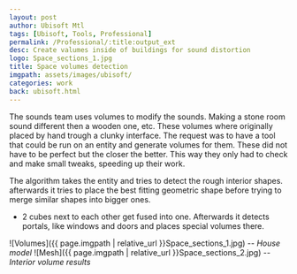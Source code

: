 ```yaml
---
layout: post
author: Ubisoft Mtl
tags: [Ubisoft, Tools, Professional]
permalink: /Professional/:title:output_ext
desc: Create valumes inside of buildings for sound distortion
logo: Space_sections_1.jpg
title: Space volumes detection
imgpath: assets/images/ubisoft/
categories: work
back: ubisoft.html
---
```


The sounds team uses volumes to modify the sounds. Making a stone room sound different then a wooden one, etc. These volumes where originally placed by hand trough a clunky interface. The request was to have a tool that could be run on an entity and generate volumes for them.  These did not have to be perfect but the closer the better. This way they only had to check and make small tweaks, speeding up their work.

The algorithm takes the entity and tries to detect the rough interior shapes. afterwards it tries to place the best fitting geometric shape before trying to merge similar shapes into bigger ones.
- 2 cubes next to each other get fused into one.
Afterwards it detects portals, like windows and doors and places special volumes there.

![Volumes]({{ page.imgpath | relative_url }}Space_sections_1.jpg)
-- *House model*
![Mesh]({{ page.imgpath | relative_url }}Space_sections_2.jpg)
-- *Interior volume results*